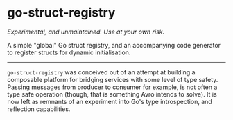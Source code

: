 # go-struct-registry

_Experimental, and unmaintained. Use at your own risk._

A simple "global" Go struct registry, and an accompanying code generator to register structs for dynamic initialisation.

---

`go-struct-registry` was conceived out of an attempt at building a composable platform for bridging services with some level of type safety. Passing messages from producer to consumer for example, is not often a type safe operation (though, that is something Avro intends to solve). It is now left as remnants of an experiment into Go's type introspection, and reflection capabilities.

